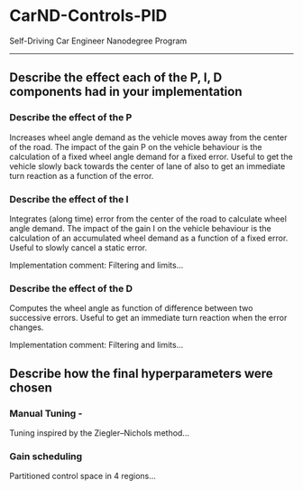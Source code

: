 # CarND-Controls-PID
Self-Driving Car Engineer Nanodegree Program

---

## Describe the effect each of the P, I, D components had in your implementation

### Describe the effect of the P
Increases wheel angle demand as the vehicle moves away from the center of the road.
The impact of the gain P on the vehicle behaviour is the calculation of a fixed wheel angle demand for a fixed error.
Useful to get the vehicle slowly back towards the center of lane of also to get an immediate turn reaction as a function of the error.

### Describe the effect of the I
Integrates (along time) error from the center of the road to calculate wheel angle demand.
The impact of the gain I on the vehicle behaviour is the calculation of an accumulated wheel demand as a function of a fixed error.
Useful to slowly cancel a static error.

Implementation comment:
Filtering and limits...

### Describe the effect of the D
Computes the wheel angle as function of difference between two successive errors.
Useful to get an immediate turn reaction when the error changes.

Implementation comment:
Filtering and limits...


## Describe how the final hyperparameters were chosen

### Manual Tuning - 
Tuning inspired by the  Ziegler–Nichols method...

### Gain scheduling
Partitioned control space in 4 regions...
